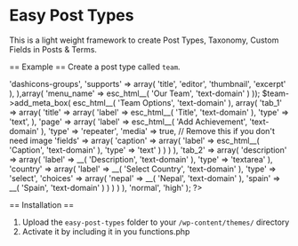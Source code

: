# Easy Post Types
This is a light weight framework to create Post Types, Taxonomy, Custom Fields in Posts &amp; Terms.

== Example ==
Create a post type called `team`.

<?php
	$team = new Easy_Post_Type( 'team', array(
		'menu_icon'    => 'dashicons-groups',
		'supports'     => array( 'title', 'editor', 'thumbnail', 'excerpt' ),
	),array(
		'menu_name' => esc_html__( 'Our Team', 'text-domain' )
	));

	$team->add_meta_box( esc_html__( 'Team Options', 'text-domain' ), array(
		'tab_1' => array(
			'title' => array(
				'label' => esc_html__( 'Title', 'text-domain' ),
				'type'  => 'text',
			),
			'page' => array(
				'label' => esc_html__( 'Add Achievement', 'text-domain' ),
				'type' => 'repeater',
				'media' => true, // Remove this if you don't need image
				'fields' => array(
					'caption' => array(
						'label' => esc_html__( 'Caption', 'text-domain' ),
						'type'  => 'text'
					)
				)
			)
		),
		'tab_2' => array(
			'description' => array(
				'label' => __( 'Description', 'text-domain' ),
				'type' => 'textarea'
			),
			'country' => array(
				'label' => __( 'Select Country', 'text-domain' ),
				'type' => 'select',
				'choices' => array(
					'nepal' => __( 'Nepal', 'text-domain' ),
					'spain' => __( 'Spain', 'text-domain' )
				)
			)
		)
	), 'normal', 'high' );
?>

== Installation ==
1. Upload the `easy-post-types` folder to your `/wp-content/themes/` directory 
2. Activate it by including it in you functions.php
<?php
	require_once get_theme_file_path( '/easy-post-types/loader.php' );
?>
